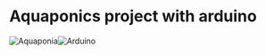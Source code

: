 # Aquaponics project with arduino

![Aquaponia](https://www.google.com/url?sa=i&url=https://viverforadosistema.org.br/aquaponia-pode-salvar-amazonia-conheca-o-sistema-que-permite-criar-peixes-e-vegetais-de-maneira-integrada/&psig=AOvVaw1R5nFf1lD1y01WVcVYbJ4J&ust=1621815365877000&source=images&cd=vfe&ved=0CAIQjRxqFwoTCNi3u5nD3vACFQAAAAAdAAAAABAD)![Arduino](https://www.google.com/url?sa=i&url=https://www.ralcomp.com.br/produto/arduino-uno/&psig=AOvVaw1O7Szjs9okPBBMwbyLOU9b&ust=1621815401161000&source=images&cd=vfe&ved=0CAIQjRxqFwoTCNjLsajD3vACFQAAAAAdAAAAABAE)
